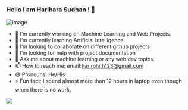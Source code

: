 ### Hello I am Harihara Sudhan ! 👋
![image](https://user-images.githubusercontent.com/63738424/128705260-d1fa091a-f5ae-47af-8886-09ed72580cb6.png)


- 🔭 I’m currently working on Machine Learning and Web Projects.
- 🌱 I’m currently learning Artificial Intelligence.
- 👯 I’m looking to collaborate on different github projects
- 🤔 I’m looking for help with project documentation
- 💬 Ask me about machine learning or any web dev topics.
- 📫 How to reach me: email:harirohith123@gmail.com
- 😄 Pronouns: He/His
- ⚡ Fun fact: I spend almost more than 12 hours in laptop even though when there is no work.


<img src="https://github-readme-stats.vercel.app/api?username=hariharas-wq&&show_icons=true&title_color=ffffff&icon_color=bb2acf&text_color=daf7dc&bg_color=ffba2c">
